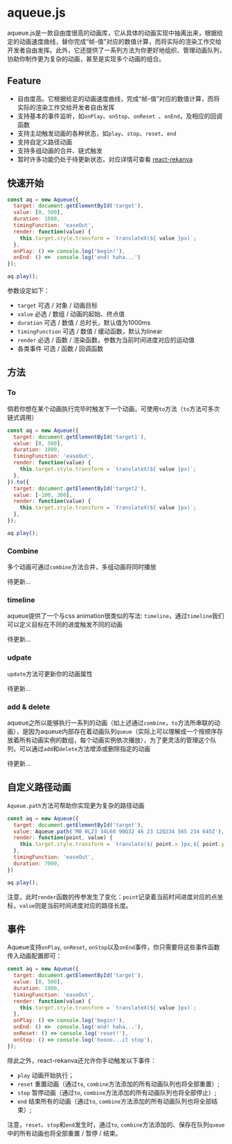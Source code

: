 # aqueue.js

aqueue.js是一款自由度很高的动画库，它从具体的动画实现中抽离出来，根据给定的动画速度曲线，替你完成“帧-值”对应的数值计算，而将实际的渲染工作交给开发者自由发挥。此外，它还提供了一系列方法为你更好地组织、管理动画队列，协助你制作更为复杂的动画，甚至是实现多个动画的组合。




## Feature

* 自由度高。它根据给定的动画速度曲线，完成“帧-值”对应的数值计算，而将实际的渲染工作交给开发者自由发挥
* 支持基本的事件监听，如```onPlay```、```onStop```、```onReset ```、```onEnd```，及相应的回调函数
* 支持主动触发动画的各种状态，如```play```、```stop```、```reset```、```end```
* 支持自定义路径动画
* 支持多组动画的合并、链式触发
* 暂时许多功能仍处于待更新状态，对应详情可查看 [react-rekanva](https://github.com/JS-Hao/react-rekanva)




## 快速开始

```javascript
const aq = new Aqueue({
  target: document.getElementById('target'), 
  value: [0, 500], 
  duration: 1000,
  timingFunction: 'easeOut', 
  render: function(value) {
    this.target.style.transform = `translateX(${ value }px)`;
  }, 
  onPlay: () => console.log('begin!'),
  onEnd: () =>  console.log('end! haha...')
});

aq.play();
```

参数设定如下：

* ```target```  可选 / 对象 / 动画目标
* ```value```  必选 / 数组 / 动画的起始、终点值
* ```duration```  可选 / 数值 / 总时长，默认值为1000ms
* ```timingFunction```  可选 / 数值 / 缓动函数，默认为linear
* ```render```  必选 / 函数 / 渲染函数，参数为当前时间进度对应的运动值
* 各类事件 可选 / 函数 / 回调函数




## 方法

### To

倘若你想在某个动画执行完毕时触发下一个动画，可使用```to```方法（```to```方法可多次链式调用）

```javascript
const aq = new Aqueue({
  target: document.getElementById('target1'), 
  value: [0, 500], 
  duration: 1000, 
  timingFunction: 'easeOut',
  render: function(value) {
    this.target.style.transform = `translateX(${ value }px)`;
  }, 
}).to({
  target: document.getElementById('target2'),
  value: [-100, 300],
  render: function(value) {
    this.target.style.transform = `translateX(${ value }px)`;
  },
});

aq.play();
```




### Combine

多个动画可通过```combine```方法合并，多组动画将同时播放

待更新...




### timeline

aqueue提供了一个与css animation很类似的写法: ```timeline```，通过```timeline```我们可以定义目标在不同的进度触发不同的动画

待更新...




### udpate

```update```方法可更新你的动画属性

待更新...




### **add & delete**

aqueue之所以能够执行一系列的动画（如上述通过```combine```，```to```方法所串联的动画），是因为aqueue内部存在着动画队列```queue```（实际上可以理解成一个按顺序存放着所有动画实例的数组，每个动画实例依次播放），为了更灵活的管理这个队列，可以通过```add```和```delete```方法增添或删除指定的动画

待更新...




## **自定义路径动画**

```Aqueue.path```方法可帮助你实现更为复杂的路径动画

```javascript
const aq = new Aqueue({
  target: document.getElementById('target'),
  value: Aqueue.path('M0 0L23 34L60 90Q32 46 23 12Q234 565 234 645Z'),
  render: function(point, value) {
    this.target.style.transform = `translate(${ point.x }px,${ point.y }px)`
  },
  timingFunction: 'easeOut',
  duration: 7000,
})

aq.play();
```

注意，此时```render```函数的传参发生了变化：```point```记录着当前时间进度对应的点坐标，```value```则是当前时间进度对应的路径长度。




## 事件

Aqueue支持```onPlay```, ```onReset```, ```onStop```以及```onEnd```事件，你只需要将这些事件函数传入动画配置即可：

```javascript
const aq = new Aqueue({
  target: document.getElementById('target'), 
  value: [0, 500], 
  duration: 1000,
  timingFunction: 'easeOut', 
  render: function(value) {
    this.target.style.transform = `translateX(${ value }px)`;
  }, 
  onPlay: () => console.log('begin!'),
  onEnd: () =>  console.log('end! haha...'),
  onReset: () => console.log('reset!'),
  onStop: () => console.log('hoooo...it stop'),
});
```

除此之外，react-rekanva还允许你手动触发以下事件：

- ```play```          动画开始执行；
- ```reset```          重置动画（通过```to```, ```combine```方法添加的所有动画队列也将全部重置）;
- ```stop```          暂停动画（通过```to```, ```combine```方法添加的所有动画队列也将全部停止）;
- ```end```           结束所有的动画（通过```to```, ```combine```方法添加的所有动画队列也将全部结束）;            

注意，```reset```、```stop```和```end```发生时，通过```to```, ```combine```方法添加的、保存在队列```queue```中的所有动画也将全部重置 / 暂停 / 结束。         